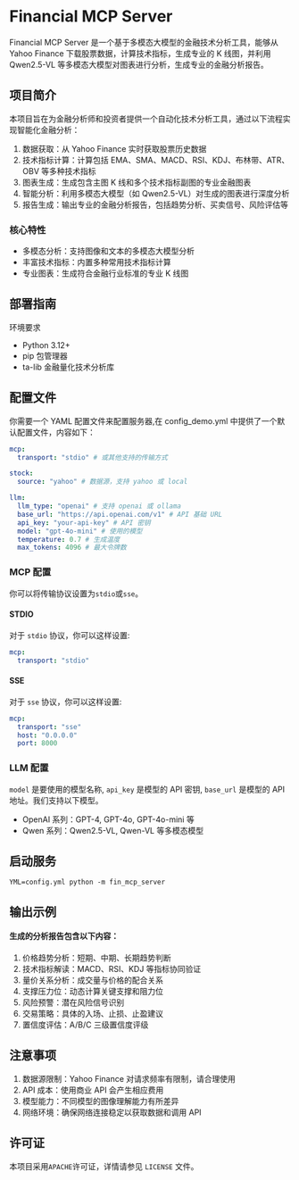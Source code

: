 # Financial MCP Server

Financial MCP Server 是一个基于多模态大模型的金融技术分析工具，能够从 Yahoo Finance 下载股票数据，计算技术指标，生成专业的 K 线图，并利用 Qwen2.5-VL 等多模态大模型对图表进行分析，生成专业的金融分析报告。

## 项目简介

本项目旨在为金融分析师和投资者提供一个自动化技术分析工具，通过以下流程实现智能化金融分析：

1. 数据获取：从 Yahoo Finance 实时获取股票历史数据
2. 技术指标计算：计算包括 EMA、SMA、MACD、RSI、KDJ、布林带、ATR、OBV 等多种技术指标
3. 图表生成：生成包含主图 K 线和多个技术指标副图的专业金融图表
4. 智能分析：利用多模态大模型（如 Qwen2.5-VL）对生成的图表进行深度分析
5. 报告生成：输出专业的金融分析报告，包括趋势分析、买卖信号、风险评估等

### 核心特性

- 多模态分析：支持图像和文本的多模态大模型分析
- 丰富技术指标：内置多种常用技术指标计算
- 专业图表：生成符合金融行业标准的专业 K 线图

## 部署指南

环境要求

- Python 3.12+
- pip 包管理器
- ta-lib 金融量化技术分析库

## 配置文件

你需要一个 YAML 配置文件来配置服务器,在 config_demo.yml 中提供了一个默认配置文件，内容如下：

```yaml
mcp:
  transport: "stdio" # 或其他支持的传输方式

stock:
  source: "yahoo" # 数据源，支持 yahoo 或 local

llm:
  llm_type: "openai" # 支持 openai 或 ollama
  base_url: "https://api.openai.com/v1" # API 基础 URL
  api_key: "your-api-key" # API 密钥
  model: "gpt-4o-mini" # 使用的模型
  temperature: 0.7 # 生成温度
  max_tokens: 4096 # 最大令牌数
```

### MCP 配置

你可以将传输协议设置为`stdio`或`sse`。

#### STDIO

对于 `stdio` 协议，你可以这样设置:

```yaml
mcp:
  transport: "stdio"
```

#### SSE

对于 `sse` 协议，你可以这样设置:

```yaml
mcp:
  transport: "sse"
  host: "0.0.0.0"
  port: 8000
```

### LLM 配置

`model` 是要使用的模型名称, `api_key` 是模型的 API 密钥, `base_url` 是模型的 API 地址。我们支持以下模型。

- OpenAI 系列：GPT-4, GPT-4o, GPT-4o-mini 等
- Qwen 系列：Qwen2.5-VL, Qwen-VL 等多模态模型

## 启动服务

```
YML=config.yml python -m fin_mcp_server
```

## 输出示例

#### 生成的分析报告包含以下内容：

1. 价格趋势分析：短期、中期、长期趋势判断
2. 技术指标解读：MACD、RSI、KDJ 等指标协同验证
3. 量价关系分析：成交量与价格的配合关系
4. 支撑压力位：动态计算关键支撑和阻力位
5. 风险预警：潜在风险信号识别
6. 交易策略：具体的入场、止损、止盈建议
7. 置信度评估：A/B/C 三级置信度评级

## 注意事项

1. 数据源限制：Yahoo Finance 对请求频率有限制，请合理使用
2. API 成本：使用商业 API 会产生相应费用
3. 模型能力：不同模型的图像理解能力有所差异
4. 网络环境：确保网络连接稳定以获取数据和调用 API

## 许可证

本项目采用`APACHE`许可证，详情请参见 `LICENSE` 文件。
